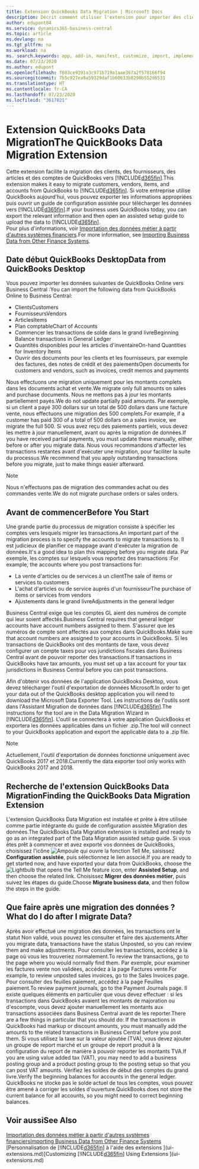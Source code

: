 ```yaml
---
title: Extension QuickBooks Data Migration | Microsoft Docs
description: Décrit comment utiliser l'extension pour importer des clients, des fournisseurs, des articles, et des comptes de QuickBooks Desktop dans Business Central.
author: edupont04
ms.service: dynamics365-business-central
ms.topic: article
ms.devlang: na
ms.tgt_pltfrm: na
ms.workload: na
ms. search.keywords: app, add-in, manifest, customize, import, implement
ms.date: 07/23/2020
ms.author: edupont
ms.openlocfilehash: f603ce9391a3c971b719a1aae367a2f578166f94
ms.sourcegitcommit: 7b5c927ea9a59329daf1b60633b8290b552d6531
ms.translationtype: HT
ms.contentlocale: fr-CA
ms.lasthandoff: 07/23/2020
ms.locfileid: "3617821"
---
```

# <a name="the-quickbooks-data-migration-extension"></a><span data-ttu-id="7575e-103">Extension QuickBooks Data Migration</span><span class="sxs-lookup"><span data-stu-id="7575e-103">The QuickBooks Data Migration Extension</span></span>

<span data-ttu-id="7575e-104">Cette extension facilite la migration des clients, des fournisseurs, des articles et des comptes de QuickBooks vers [!INCLUDE[d365fin](includes/d365fin_md.md)].</span><span class="sxs-lookup"><span data-stu-id="7575e-104">This extension makes it easy to migrate customers, vendors, items, and accounts from QuickBooks to [!INCLUDE[d365fin](includes/d365fin_md.md)].</span></span> <span data-ttu-id="7575e-105">Si votre entreprise utilise QuickBooks aujourd'hui, vous pouvez exporter les informations appropriées puis ouvrir un guide de configuration assistée pour télécharger les données vers [!INCLUDE[d365fin](includes/d365fin_md.md)].</span><span class="sxs-lookup"><span data-stu-id="7575e-105">If your business uses QuickBooks today, you can export the relevant information and then open an assisted setup guide to upload the data to [!INCLUDE[d365fin](includes/d365fin_md.md)].</span></span>  
<span data-ttu-id="7575e-106">Pour plus d'informations, voir [Importation des données métier à partir d'autres systèmes financiers](across-import-data-configuration-packages.md).</span><span class="sxs-lookup"><span data-stu-id="7575e-106">For more information, see [Importing Business Data from Other Finance Systems](across-import-data-configuration-packages.md).</span></span>

## <a name="data-from-quickbooks-desktop"></a><span data-ttu-id="7575e-107">Date début QuickBooks Desktop</span><span class="sxs-lookup"><span data-stu-id="7575e-107">Data from QuickBooks Desktop</span></span>

<span data-ttu-id="7575e-108">Vous pouvez importer les données suivantes de QuickBooks Online vers Business Central :</span><span class="sxs-lookup"><span data-stu-id="7575e-108">You can import the following data from QuickBooks Online to Business Central:</span></span>

- <span data-ttu-id="7575e-109">Clients</span><span class="sxs-lookup"><span data-stu-id="7575e-109">Customers</span></span>  
- <span data-ttu-id="7575e-110">Fournisseurs</span><span class="sxs-lookup"><span data-stu-id="7575e-110">Vendors</span></span>  
- <span data-ttu-id="7575e-111">Articles</span><span class="sxs-lookup"><span data-stu-id="7575e-111">Items</span></span>  
- <span data-ttu-id="7575e-112">Plan comptable</span><span class="sxs-lookup"><span data-stu-id="7575e-112">Chart of Accounts</span></span>  
- <span data-ttu-id="7575e-113">Commencer les transactions de solde dans le grand livre</span><span class="sxs-lookup"><span data-stu-id="7575e-113">Beginning Balance transactions in General Ledger</span></span>  
- <span data-ttu-id="7575e-114">Quantités disponibles pour les articles d'inventaire</span><span class="sxs-lookup"><span data-stu-id="7575e-114">On-hand Quantities for Inventory Items</span></span>  
- <span data-ttu-id="7575e-115">Ouvrir des documents pour les clients et les fournisseurs, par exemple des factures, des notes de crédit et des paiements</span><span class="sxs-lookup"><span data-stu-id="7575e-115">Open documents for customers and vendors, such as invoices, credit memos and payments</span></span>  

<span data-ttu-id="7575e-116">Nous effectuons une migration uniquement pour les montants complets dans les documents achat et vente.</span><span class="sxs-lookup"><span data-stu-id="7575e-116">We migrate only full amounts on sales and purchase documents.</span></span> <span data-ttu-id="7575e-117">Nous ne mettons pas à jour les montants partiellement payés.</span><span class="sxs-lookup"><span data-stu-id="7575e-117">We do not update partially paid amounts.</span></span> <span data-ttu-id="7575e-118">Par exemple, si un client a payé 300 dollars sur un total de 500 dollars dans une facture vente, nous effectuons une migration des 500 complets.</span><span class="sxs-lookup"><span data-stu-id="7575e-118">For example, if a customer has paid 300 of a total of 500 dollars on a sales invoice, we migrate the full 500.</span></span> <span data-ttu-id="7575e-119">Si vous avez reçu des paiements partiels, vous devez les mettre à jour manuellement, avant ou après la migration de données.</span><span class="sxs-lookup"><span data-stu-id="7575e-119">If you have received partial payments, you must update these manually, either before or after you migrate data.</span></span> <span data-ttu-id="7575e-120">Nous vous recommandons d'affecter les transactions restantes avant d'exécuter une migration, pour faciliter la suite du processus.</span><span class="sxs-lookup"><span data-stu-id="7575e-120">We recommend that you apply outstanding transactions before you migrate, just to make things easier afterward.</span></span>

> [!NOTE]
> <span data-ttu-id="7575e-121">Nous n'effectuons pas de migration des commandes achat ou des commandes vente.</span><span class="sxs-lookup"><span data-stu-id="7575e-121">We do not migrate purchase orders or sales orders.</span></span>

## <a name="before-you-start"></a><span data-ttu-id="7575e-122">Avant de commencer</span><span class="sxs-lookup"><span data-stu-id="7575e-122">Before You Start</span></span>

<span data-ttu-id="7575e-123">Une grande partie du processus de migration consiste à spécifier les comptes vers lesquels migrer les transactions.</span><span class="sxs-lookup"><span data-stu-id="7575e-123">An important part of the migration process is to specify the accounts to migrate transactions to.</span></span> <span data-ttu-id="7575e-124">Il est judicieux de planifier ce mappage avant d'exécuter la migration de données.</span><span class="sxs-lookup"><span data-stu-id="7575e-124">It's a good idea to plan this mapping before you migrate data.</span></span> <span data-ttu-id="7575e-125">Par exemple, les comptes sur lesquels vous reportez des transactions :</span><span class="sxs-lookup"><span data-stu-id="7575e-125">For example, the accounts where you post transactions for:</span></span>

- <span data-ttu-id="7575e-126">La vente d'articles ou de services à un client</span><span class="sxs-lookup"><span data-stu-id="7575e-126">The sale of items or services to customers</span></span>  
- <span data-ttu-id="7575e-127">L'achat d'articles ou de service auprès d'un fournisseur</span><span class="sxs-lookup"><span data-stu-id="7575e-127">The purchase of items or services from vendors</span></span>  
- <span data-ttu-id="7575e-128">Ajustements dans le grand livre</span><span class="sxs-lookup"><span data-stu-id="7575e-128">Adjustments in the general ledger</span></span>  

<span data-ttu-id="7575e-129">Business Central exige que les comptes GL aient des numéros de compte qui leur soient affectés.</span><span class="sxs-lookup"><span data-stu-id="7575e-129">Business Central requires that general ledger accounts have account numbers assigned to them.</span></span> <span data-ttu-id="7575e-130">S'assurer que les numéros de compte sont affectés aux comptes dans QuickBooks.</span><span class="sxs-lookup"><span data-stu-id="7575e-130">Make sure that account numbers are assigned to your accounts in QuickBooks.</span></span>
<span data-ttu-id="7575e-131">Si les transactions de QuickBooks ont des montants de taxe, vous devez configurer un compte taxes pour vos juridictions fiscales dans Business Central avant de pouvoir reporter des transactions.</span><span class="sxs-lookup"><span data-stu-id="7575e-131">If transactions in QuickBooks have tax amounts, you must set up a tax account for your tax jurisdictions in Business Central before you can post transactions.</span></span>

<span data-ttu-id="7575e-132">Afin d'obtenir vos données de l'application QuickBooks Desktop, vous devez télécharger l'outil d'exportation de données Microsoft.</span><span class="sxs-lookup"><span data-stu-id="7575e-132">In order to get your data out of the QuickBooks desktop application you will need to download the Microsoft Data Exporter Tool.</span></span>  <span data-ttu-id="7575e-133">Les instructions de l'outils sont dans l'Assistant Migration de données dans [!INCLUDE[d365fin](includes/d365fin_md.md)].</span><span class="sxs-lookup"><span data-stu-id="7575e-133">The instructions for the tool are in the Data Migration Wizard in [!INCLUDE[d365fin](includes/d365fin_md.md)].</span></span> <span data-ttu-id="7575e-134">L'outil se connectera à votre application QuickBooks et exportera les données applicables dans un fichier .zip.</span><span class="sxs-lookup"><span data-stu-id="7575e-134">The tool will connect to your QuickBooks application and export the applicable data to a .zip file.</span></span>  

> [!NOTE]
> <span data-ttu-id="7575e-135">Actuellement, l'outil d'exportation de données fonctionne uniquement avec QuickBooks 2017 et 2018.</span><span class="sxs-lookup"><span data-stu-id="7575e-135">Currently the data exporter tool only works with QuickBooks 2017 and 2018.</span></span>

## <a name="finding-the-quickbooks-data-migration-extension"></a><span data-ttu-id="7575e-136">Recherche de l'extension QuickBooks Data Migration</span><span class="sxs-lookup"><span data-stu-id="7575e-136">Finding the QuickBooks Data Migration Extension</span></span>

<span data-ttu-id="7575e-137">L'extension QuickBooks Data Migration est installée et prête à être utilisée comme partie intégrante du guide de configuration assistée Migration des données.</span><span class="sxs-lookup"><span data-stu-id="7575e-137">The QuickBooks Data Migration extension is installed and ready to go as an integrated part of the Data Migration assisted setup guide.</span></span> <span data-ttu-id="7575e-138">Si vous êtes prêt à commencer et avez exporté vos données de QuickBooks, choisissez l'icône ![Ampoule qui ouvre la fonction Tell Me](media/ui-search/search_small.png "Dites-moi ce que vous voulez faire"), saisissez **Configuration assistée**, puis sélectionnez le lien associé.</span><span class="sxs-lookup"><span data-stu-id="7575e-138">If you are ready to get started now, and have exported your data from QuickBooks, choose the ![Lightbulb that opens the Tell Me feature](media/ui-search/search_small.png "Tell me what you want to do") icon, enter **Assisted Setup**, and then choose the related link.</span></span> <span data-ttu-id="7575e-139">Choisissez **Migrer des données métier**, puis suivez les étapes du guide.</span><span class="sxs-lookup"><span data-stu-id="7575e-139">Choose **Migrate business data**, and then follow the steps in the guide.</span></span>  

## <a name="what-do-i-do-after-i-migrate-data"></a><span data-ttu-id="7575e-140">Que faire après une migration des données ?</span><span class="sxs-lookup"><span data-stu-id="7575e-140">What do I do after I migrate Data?</span></span>

<span data-ttu-id="7575e-141">Après avoir effectué une migration des données, les transactions ont le statut Non validé, vous pouvez les consulter et faire des ajustements.</span><span class="sxs-lookup"><span data-stu-id="7575e-141">After you migrate data, transactions have the status Unposted, so you can review them and make adjustments.</span></span> <span data-ttu-id="7575e-142">Pour consulter les transactions, accédez à la page où vous les trouveriez normalement.</span><span class="sxs-lookup"><span data-stu-id="7575e-142">To review the transactions, go to the page where you would normally find them.</span></span> <span data-ttu-id="7575e-143">Par exemple, pour examiner les factures vente non validées, accédez à la page Factures vente.</span><span class="sxs-lookup"><span data-stu-id="7575e-143">For example, to review unposted sales invoices, go to the Sales Invoices page.</span></span> <span data-ttu-id="7575e-144">Pour consulter des feuilles paiement, accédez à la page Feuilles paiement.</span><span class="sxs-lookup"><span data-stu-id="7575e-144">To review payment journals, go to the Payment Journals page.</span></span>
<span data-ttu-id="7575e-145">Il existe quelques éléments en particulier que vous devez effectuer : si les transactions dans QuickBooks avaient les montants de majoration ou d'escompte, vous devez ajouter manuellement les montants aux transactions associées dans Business Central avant de les reporter.</span><span class="sxs-lookup"><span data-stu-id="7575e-145">There are a few things in particular that you should do: If the transactions in QuickBooks had markup or discount amounts, you must manually add the amounts to the related transactions in Business Central before you post them.</span></span>
<span data-ttu-id="7575e-146">Si vous utilisez la taxe sur la valeur ajoutée (TVA), vous devez ajouter un groupe de report marché et un groupe de report produit à la configuration du report de manière à pouvoir reporter les montants TVA.</span><span class="sxs-lookup"><span data-stu-id="7575e-146">If you are using value added tax (VAT), you may need to add a business posting group and a product posting group to the posting setup so that you can post VAT amounts.</span></span>
<span data-ttu-id="7575e-147">Vérifiez les soldes de début des comptes du grand livre.</span><span class="sxs-lookup"><span data-stu-id="7575e-147">Verify the beginning balances for accounts in the general ledger.</span></span> <span data-ttu-id="7575e-148">QuickBooks ne stocke pas le solde actuel de tous les comptes, vous pouvez être amené à corriger les soldes d'ouverture.</span><span class="sxs-lookup"><span data-stu-id="7575e-148">QuickBooks does not store the current balance for all accounts, so you might need to correct beginning balances.</span></span>

## <a name="see-also"></a><span data-ttu-id="7575e-149">Voir aussi</span><span class="sxs-lookup"><span data-stu-id="7575e-149">See Also</span></span>

[<span data-ttu-id="7575e-150">Importation des données métier à partir d'autres systèmes financiers</span><span class="sxs-lookup"><span data-stu-id="7575e-150">Importing Business Data from Other Finance Systems</span></span>](across-import-data-configuration-packages.md)  
<span data-ttu-id="7575e-151">[Personnalisation de [!INCLUDE[d365fin](includes/d365fin_md.md)] à l'aide des extensions ](ui-extensions.md)</span><span class="sxs-lookup"><span data-stu-id="7575e-151">[Customizing [!INCLUDE[d365fin](includes/d365fin_md.md)] Using Extensions ](ui-extensions.md)</span></span>  
